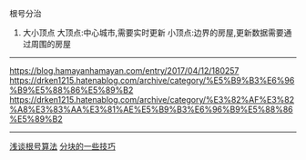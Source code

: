 根号分治

1. 大小顶点
   大顶点:中心城市,需要实时更新
   小顶点:边界的房屋,更新数据需要通过周围的房屋

---

https://blog.hamayanhamayan.com/entry/2017/04/12/180257
https://drken1215.hatenablog.com/archive/category/%E5%B9%B3%E6%96%B9%E5%88%86%E5%89%B2
https://drken1215.hatenablog.com/archive/category/%E3%82%AF%E3%82%A8%E3%83%AA%E3%81%AE%E5%B9%B3%E6%96%B9%E5%88%86%E5%89%B2

---

[浅谈根号算法](https://ddosvoid.github.io/2020/10/18/%E6%B5%85%E8%B0%88%E6%A0%B9%E5%8F%B7%E7%AE%97%E6%B3%95/)
[分块的一些技巧](https://dpair.gitee.io/articles/block/)
